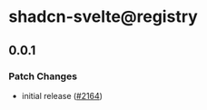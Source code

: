 # shadcn-svelte@registry

## 0.0.1

### Patch Changes

- initial release ([#2164](https://github.com/huntabyte/shadcn-svelte/pull/2164))
